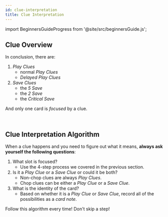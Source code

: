 ```yaml
---
id: clue-interpretation
title: Clue Interpretation
---
```


import BeginnersGuideProgress from '@site/src/beginnersGuide.js';

<BeginnersGuideProgress id="clue-interpretation" />

## Clue Overview

In conclusion, there are:

1. *Play Clues*
    - normal *Play Clues*
    - *Delayed Play Clues*
1. *Save Clues*
    - the *5 Save*
    - the *2 Save*
    - the *Critical Save*

And only one card is *focused* by a clue.

<br />

## Clue Interpretation Algorithm

When a clue happens and you need to figure out what it means, **always ask yourself the following questions**:

1. What slot is focused?
    - Use the 4-step process we covered in the previous section.
1. Is it a *Play Clue* or a *Save Clue* or could it be both?
    - Non-chop clues are always *Play Clues*.
    - Chop clues can be either a *Play Clue* or a *Save Clue*.
1. What is the identity of the card?
    - Based on whether it is a *Play Clue* or *Save Clue*, record all of the possibilities as a *card note*.

Follow this algorithm every time! Don't skip a step!

